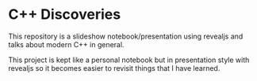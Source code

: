 # C++ Discoveries
This repository is a slideshow notebook/presentation using revealjs and talks about modern C++ in general.

This project is kept like a personal notebook but in presentation style with revealjs so it becomes easier to revisit things that I have learned.
